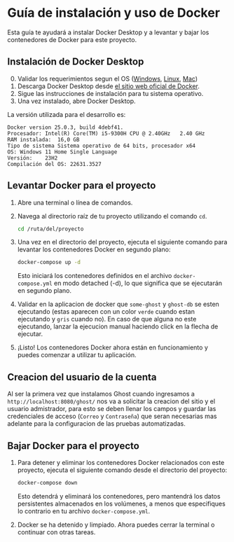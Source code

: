 # Guía de instalación y uso de Docker

Esta guía te ayudará a instalar Docker Desktop y a levantar y bajar los contenedores de Docker para este proyecto.

## Instalación de Docker Desktop

0. Validar los requerimientos segun el OS ([Windows](https://docs.docker.com/desktop/install/windows-install/), [Linux](https://docs.docker.com/desktop/install/linux-install/), [Mac](https://docs.docker.com/desktop/install/mac-install/))
1. Descarga Docker Desktop desde [el sitio web oficial de Docker](https://www.docker.com/products/docker-desktop).
2. Sigue las instrucciones de instalación para tu sistema operativo.
3. Una vez instalado, abre Docker Desktop.

La versión utilizada para el desarrollo es:
```
Docker version 25.0.3, build 4debf41.
Procesador:	Intel(R) Core(TM) i5-9300H CPU @ 2.40GHz   2.40 GHz
RAM instalada:	16,0 GB
Tipo de sistema	Sistema operativo de 64 bits, procesador x64
OS:	Windows 11 Home Single Language
Versión:	23H2
Compilación del OS:	22631.3527
```

## Levantar Docker para el proyecto

1. Abre una terminal o línea de comandos.
2. Navega al directorio raíz de tu proyecto utilizando el comando `cd`.

    ```bash
    cd /ruta/del/proyecto
    ```

3. Una vez en el directorio del proyecto, ejecuta el siguiente comando para levantar los contenedores Docker en segundo plano:

    ```bash
    docker-compose up -d
    ```

    Esto iniciará los contenedores definidos en el archivo `docker-compose.yml` en modo detached (-d), lo que significa que se ejecutarán en segundo plano.

4. Validar en la aplicacion de docker que `some-ghost` y `ghost-db` se esten ejecutando (estas aparecen con un color `verde` cuando estan ejecutando y `gris` cuando no). En caso de que alguna no este ejecutando, lanzar la ejecucion manual haciendo click en la flecha de ejecutar.

5. ¡Listo! Los contenedores Docker ahora están en funcionamiento y puedes comenzar a utilizar tu aplicación.

## Creacion del usuario de la cuenta
Al ser la primera vez que instalamos Ghost cuando ingresamos a `http://localhost:8080/ghost/` nos va a solicitar la creacion del sitio y el usuario admistrador, para esto se deben llenar los campos y guardar las credenciales de acceso (`Correo` y `Contraseña`) que seran necesarias mas adelante para la configuracion de las pruebas automatizadas.

## Bajar Docker para el proyecto

1. Para detener y eliminar los contenedores Docker relacionados con este proyecto, ejecuta el siguiente comando desde el directorio del proyecto:

    ```bash
    docker-compose down
    ```

    Esto detendrá y eliminará los contenedores, pero mantendrá los datos persistentes almacenados en los volúmenes, a menos que especifiques lo contrario en tu archivo `docker-compose.yml`.

2. Docker se ha detenido y limpiado. Ahora puedes cerrar la terminal o continuar con otras tareas.